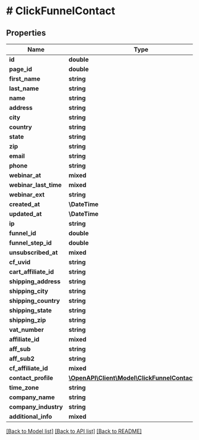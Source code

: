 # # ClickFunnelContact

## Properties

Name | Type | Description | Notes
------------ | ------------- | ------------- | -------------
**id** | **double** |  |
**page_id** | **double** |  |
**first_name** | **string** |  |
**last_name** | **string** |  |
**name** | **string** |  |
**address** | **string** |  |
**city** | **string** |  |
**country** | **string** |  |
**state** | **string** |  | [optional]
**zip** | **string** |  |
**email** | **string** |  |
**phone** | **string** |  |
**webinar_at** | **mixed** |  | [optional]
**webinar_last_time** | **mixed** |  | [optional]
**webinar_ext** | **string** |  |
**created_at** | **\DateTime** |  |
**updated_at** | **\DateTime** |  |
**ip** | **string** |  |
**funnel_id** | **double** |  |
**funnel_step_id** | **double** |  |
**unsubscribed_at** | **mixed** |  | [optional]
**cf_uvid** | **string** |  |
**cart_affiliate_id** | **string** |  |
**shipping_address** | **string** |  |
**shipping_city** | **string** |  |
**shipping_country** | **string** |  |
**shipping_state** | **string** |  |
**shipping_zip** | **string** |  |
**vat_number** | **string** |  |
**affiliate_id** | **mixed** |  | [optional]
**aff_sub** | **string** |  |
**aff_sub2** | **string** |  |
**cf_affiliate_id** | **mixed** |  | [optional]
**contact_profile** | [**\OpenAPI\Client\Model\ClickFunnelContactProfile**](ClickFunnelContactProfile.md) |  | [optional]
**time_zone** | **string** |  | [optional]
**company_name** | **string** |  |
**company_industry** | **string** |  |
**additional_info** | **mixed** |  | [optional]

[[Back to Model list]](../../README.md#models) [[Back to API list]](../../README.md#endpoints) [[Back to README]](../../README.md)
